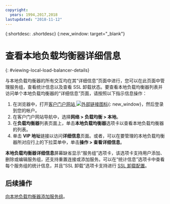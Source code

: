 ```yaml
---
copyright:
  years: 1994,2017,2018
lastupdated: "2018-11-12"
---
```


{:shortdesc: .shortdesc}
{:new_window: target="_blank"}

# 查看本地负载均衡器详细信息
{: #viewing-local-load-balancer-details}

与本地负载均衡器的所有交互均在其“详细信息”页面中进行，您可以在此页面中管理服务组，查看统计信息以及查看 SSL 卸载状态。要查看本地负载均衡器列表并访问单个本地负载均衡器的“详细信息”页面，请按照以下指示信息操作：

1. 在浏览器中，打开[客户门户网站 ![外部链接图标](../../icons/launch-glyph.svg "外部链接图标")](https://control.softlayer.com/){: new_window}，然后登录到您的帐户。
2. 在客户门户网站导航中，选择**网络 > 负载均衡 > 本地**。
3. 在**负载均衡器**列表页面上，单击**本地负载均衡器**选项卡以查看本地负载均衡器的列表。
4. 单击 **VIP 地址**链接以访问**详细信息**页面。或者，可以在要管理的本地负载均衡器所对应行上的下拉菜单中，单击**操作 > 查看详细信息**。

**本地负载均衡器详细信息**屏幕缺省显示“服务组”选项卡，该选项卡支持用户添加、删除或编辑服务组，还支持重置连接或添加服务。可以在“统计信息”选项卡中查看每个服务组的统计信息，并且“SSL 卸载”选项卡支持进行 [SSL 卸载配置](/docs/infrastructure/local-load-balancer?topic=local-load-balancer-configuring-ssl-offloading-on-a-load-balancer)。

## 后续操作

[向本地负载均衡器添加服务组](/docs/infrastructure/local-load-balancer?topic=local-load-balancer-adding-a-service-group-to-a-load-balancer)。 

